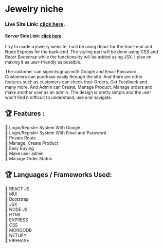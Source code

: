 # Jewelry niche

### Live Site Link: [click here](https://jewelry-f9736.web.app/).

#### Server Side Link: [click here](https://github.com/softtscoder/pandora-server).

I try to made a jewelry website. I will be using React for the front-end and Node Express for the back-end. The styling part will be done using CSS and React Bootstrap while the functionality will be added using JSX. I plan on making it as user-friendly as possible.

The customer can signin/signup with Google and Email Password. Customers can purchase easily through the site. And there are other features such as customers can check their Orders, Get Feedback and many more. And Admin can Create, Manage Product, Manage orders and make another user as an admin. The design is pretty simple and the user won’t find it difficult to understand, use and navigate.

## 🏆 Features :

📘 Login/Register System With Google <br/>
📘 Login/Register System With Email and Password <br/>
📘 Private Route <br/>
📘 Manage, Create Product <br/>
📘 Easy Buying <br/>
📘 Make user admin <br/>
📘 Manage Order Status <br/>

## 🏆 Languages / Frameworks Used:

🍧 REACT JS <br/>
🍧 MUI <br/>
🍧 Bootstrap <br/>
🍧 JSX <br/>
🍧 NODE JS <br/>
🍧 HTML <br/>
🍧 EXPRESS <br/>
🍧 CSS <br/>
🍧 MONGODB <br/>
🍧 NETLIFY <br/>
🍧 FIREBASE <br/>
